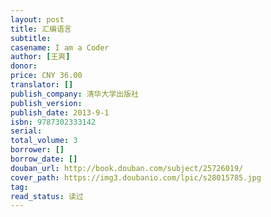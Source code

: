 ```yaml
---
layout: post
title: 汇编语言
subtitle: 
casename: I am a Coder
author: [王爽]
donor: 
price: CNY 36.00
translator: []
publish_company: 清华大学出版社
publish_version: 
publish_date: 2013-9-1
isbn: 9787302333142
serial: 
total_volume: 3
borrower: []
borrow_date: []
douban_url: http://book.douban.com/subject/25726019/
cover_path: https://img3.doubanio.com/lpic/s28015785.jpg
tag: 
read_status: 读过
---
```

